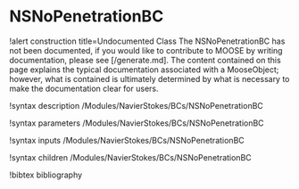 <!-- MOOSE Documentation Stub: Remove this when content is added. -->

# NSNoPenetrationBC

!alert construction title=Undocumented Class
The NSNoPenetrationBC has not been documented, if you would like to contribute to MOOSE by
writing documentation, please see [/generate.md]. The content contained on this page explains
the typical documentation associated with a MooseObject; however, what is contained is ultimately
determined by what is necessary to make the documentation clear for users.

!syntax description /Modules/NavierStokes/BCs/NSNoPenetrationBC

!syntax parameters /Modules/NavierStokes/BCs/NSNoPenetrationBC

!syntax inputs /Modules/NavierStokes/BCs/NSNoPenetrationBC

!syntax children /Modules/NavierStokes/BCs/NSNoPenetrationBC

!bibtex bibliography
